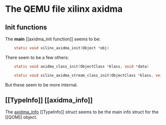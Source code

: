 # The QEMU file xilinx axidma

## Init functions

The **main** [[axidma_init function]] seems to be:

```c
	static void xilinx_axidma_init(Object *obj)
```


There seem to be a few others:

```c
	static void axidma_class_init(ObjectClass *klass, void *data)

	static void xilinx_axidma_stream_class_init(ObjectClass *klass, void *data)
```

But these seem to be more internal.

## [[TypeInfo]] [[axidma_info]]

The [axidma_info](axidma_info.md) [[TypeInfo]] struct seems to be the main info struct for the [[QOM]] object.
